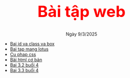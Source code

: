 <!DOCTYPE html>
<html lang="vi">
<head>
    <meta charset="UTF-8">
    <meta name="viewport" content="width=device-width, initial-scale=1.0">
    <title>Danh sách bài tập</title>
</head>
<body>
    <h1 style="color: red; text-align: center; font-size:50px;"> Bài tập web</h1>
    <p style="text-align: center ;"> Ngày 9/3/2025</p>
    <ul>
        <li><a href="tkwebb3classidvabox.html">Bai id va class va box</a></li>
        <li><a href="manglotusvacacphan.html">Bai tap mang lotus</a></li>
        <li><a href="cuphapcss.html">Cu phap css</a></li>
        <li><a href="basichtml.html">Bài html cơ bản</a></li>
        <li><a href="bai3,2b4.html">Bai 3.2 buổi 4</a></li>
        <li><a href="bai3,3b4.html">Bai 3.3 buổi 4</a></li>
    </ul>
</body>
</html>
